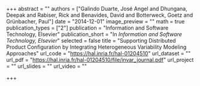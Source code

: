 +++
abstract = ""
authors = ["Galindo Duarte, José Angel and Dhungana, Deepak and Rabiser, Rick and Benavides, David and Botterweck, Goetz and Grünbacher, Paul"]
date = "2014-12-01"
image_preview = ""
math = true
publication_types = ["2"]
publication = "Information and Software Technology, Elsevier"
publication_short = "In *Information and Software Technology, Elsevier*"
selected = false
title = "Supporting Distributed Product Configuration by Integrating Heterogeneous Variability Modeling Approaches"
url_code = "https://hal.inria.fr/hal-01204510"
url_dataset = ""
url_pdf = "https://hal.inria.fr/hal-01204510/file/invar_journal.pdf"
url_project = ""
url_slides = ""
url_video = ""

+++
